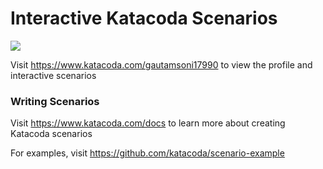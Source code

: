 # Interactive Katacoda Scenarios

[![](http://shields.katacoda.com/katacoda/gautamsoni17990/count.svg)](https://www.katacoda.com/gautamsoni17990 "Get your profile on Katacoda.com")

Visit https://www.katacoda.com/gautamsoni17990 to view the profile and interactive scenarios

### Writing Scenarios
Visit https://www.katacoda.com/docs to learn more about creating Katacoda scenarios

For examples, visit https://github.com/katacoda/scenario-example
